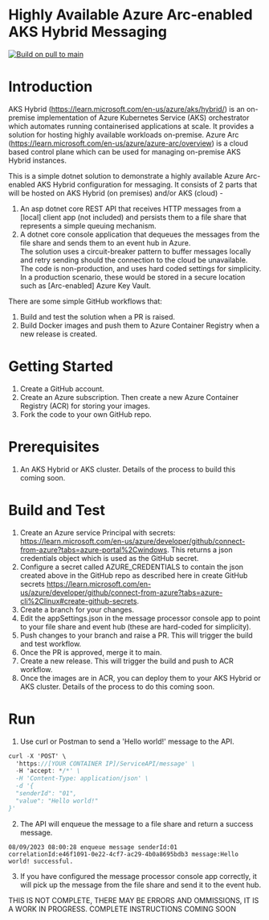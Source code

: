 # Highly Available Azure Arc-enabled AKS Hybrid Messaging

[![Build on pull to main](https://github.com/ianlcurtis1/ha-aks-hybrid-poc/actions/workflows/build.yml/badge.svg)](https://github.com/ianlcurtis1/ha-aks-hybrid-poc/actions/workflows/build.yml)

# Introduction 
AKS Hybrid (https://learn.microsoft.com/en-us/azure/aks/hybrid/) is an on-premise implementation of Azure Kubernetes Service (AKS) orchestrator which automates running containerised applications at scale. It provides a solution for hosting highly available workloads on-premise. Azure Arc (https://learn.microsoft.com/en-us/azure/azure-arc/overview) is a cloud based control plane which can be used for managing on-premise AKS Hybrid instances.


This is a simple dotnet solution to demonstrate a highly available Azure Arc-enabled AKS Hybrid configuration for messaging. 
It consists of 2 parts that will be hosted on AKS Hybrid (on premises) and/or AKS (cloud) -
1. An asp dotnet core REST API that receives HTTP messages from a [local] client app (not included) and persists them to a file share that represents a simple queuing mechanism.
2. A dotnet core console application that dequeues the messages from the file share and sends them to an event hub in Azure.												
The solution uses a circuit-breaker pattern to buffer messages locally and retry sending should the connection to the cloud be unavailable. The code is non-production, and uses hard coded settings for simplicity. In a production scenario, these would be stored in a secure location such as [Arc-enabled] Azure Key Vault.

There are some simple GitHub workflows that:		
1. Build and test the solution when a PR is raised.			
2. Build Docker images and push them to Azure Container Registry when a new release is created.

# Getting Started
1. Create a GitHub account.
2. Create an Azure subscription. Then create a new Azure Container Registry (ACR) for storing your images.
3. Fork the code to your own GitHub repo.

# Prerequisites
1. An AKS Hybrid or AKS cluster. Details of the process to build this coming soon.

# Build and Test
1. Create an Azure service Principal with secrets: https://learn.microsoft.com/en-us/azure/developer/github/connect-from-azure?tabs=azure-portal%2Cwindows. This returns a json credentials object which is used as the GitHub secret.
2. Configure a secret called AZURE_CREDENTIALS to contain the json created above in the GitHub repo as described here in create GitHub secrets https://learn.microsoft.com/en-us/azure/developer/github/connect-from-azure?tabs=azure-cli%2Clinux#create-github-secrets.  
3. Create a branch for your changes.
4. Edit the appSettings.json in the message processor console app to point to your file share and event hub (these are hard-coded for simplicity).
5. Push changes to your branch and raise a PR. This will trigger the build and test workflow.
6. Once the PR is approved, merge it to main. 
7. Create a new release. This will trigger the build and push to ACR workflow.
8. Once the images are in ACR, you can deploy them to your AKS Hybrid or AKS cluster. Details of the process to do this coming soon.

# Run
1. Use curl or Postman to send a 'Hello world!' message to the API.
```c#
curl -X 'POST' \
  'https://[YOUR CONTAINER IP]/ServiceAPI/message' \
  -H 'accept: */*' \
  -H 'Content-Type: application/json' \
  -d '{
  "senderId": "01",
  "value": "Hello world!"
}'
```

2. The API will enqueue the message to a file share and return a success message.

`08/09/2023 08:00:28 enqueue message senderId:01 correlationId:e46f1091-0e22-4cf7-ac29-4b0a8695bdb3 message:Hello world! successful.`

3. If you have configured the message processor console app correctly, it will pick up the message from the file share and send it to the event hub.


THIS IS NOT COMPLETE, THERE MAY BE ERRORS AND OMMISSIONS, IT IS A WORK IN PROGRESS. COMPLETE INSTRUCTIONS COMING SOON
